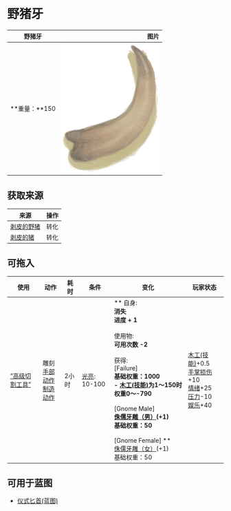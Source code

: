 # 野猪牙  
>   
  
  野猪牙  |   图片   
 ----  |  ----:   
 **重量：**150  |  <img decoding="async" src="Sprite/Tusk.png" href="a.md" style="max-width:300px;max-height:300px;">   
  
## 获取来源  
来源  |  操作  
----  |  ----  
[剥皮的野猪](BoarSkinned.md)  |  转化  
[剥皮的猪](BoarSkinnedPiglet.md)  |  转化  
## 可拖入  
使用  |  动作  |  耗时  |  条件  |  变化  |  玩家状态  
----  |  ----  |  ----  |  ----  |  ----  |  ----  
[“高级切割工具”](tag_CutterAdv.md)  |  雕刻<br>[手部动作](HandAction.md)<br>[制造动作](CraftAction.md)  |  2小时  |  [光亮](Light.md): 10-100  |  ** 自身: **<br>消失<br>进度 + 1<br><br>** 使用物: **<br>可用次数  -2<br><br>** 获得: **<br>** [Failure] **<br>基础权重：1000<br>- [木工(技能)](Skill_Woodworking.md)为1～150时权重0～-790<br><br>** [Gnome Male] **<br>  [侏儒牙雕（男）](TuskCarving_GnomeMale.md)(+1)<br>基础权重：50<br><br>** [Gnome Female] **<br>  [侏儒牙雕（女）](TuskCarving_GnomeFemale.md)(+1)<br>基础权重：50<br>  |  [木工(技能)](Skill_Woodworking.md)+0.5<br>[手掌损伤](HandDamage.md)+10<br>[情绪](Morale.md)+25<br>[压力](Stress.md)-10<br>[娱乐](Entertainment.md)+40  
## 可用于蓝图  
- [仪式匕首(蓝图)](Bp_CeremonialDagger.md)  
  
  
